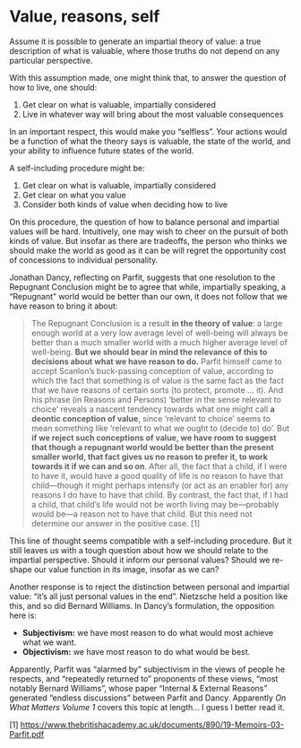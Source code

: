 # Value, reasons, self
Assume it is possible to generate an impartial theory of value: a true description of what is valuable, where those truths do not depend on any particular perspective.

With this assumption made, one might think that, to answer the question of how to live, one should:

1. Get clear on what is valuable, impartially considered
2. Live in whatever way will bring about the most valuable consequences

In an important respect, this would make you “selfless”. Your actions would be a function of what the theory says is valuable, the state of the world, and your ability to influence future states of the world. 

A self-including procedure might be:

1. Get clear on what is valuable, impartially considered
2. Get clear on what you value
3. Consider both kinds of value when deciding how to live

On this procedure, the question of how to balance personal and impartial values will be hard. Intuitively, one may wish to cheer on the pursuit of both kinds of value. But insofar as there are tradeoffs, the person who thinks we should make the world as good as it can be will regret the opportunity cost of concessions to individual personality.

Jonathan Dancy, reflecting on Parfit, suggests that one resolution to the Repugnant Conclusion might be to agree that while, impartially speaking, a “Repugnant” world would be better than our own, it does not follow that we have reason to bring it about:

> The Repugnant Conclusion is a result **in the theory of value**: a large enough world at a very low average level of well-being will always be better than a much smaller world with a much higher average level of well-being. **But we should bear in mind the relevance of this to decisions about what we have reason to do.** Parfit himself came to accept Scanlon’s buck-passing conception of value, according to which the fact that something is of value is the same fact as the fact that we have reasons of certain sorts (to protect, promote … it). And his phrase (in Reasons and Persons) ‘better in the sense relevant to choice’ reveals a nascent tendency towards what one might call **a deontic conception of value**, since ‘relevant to choice’ seems to mean something like ‘relevant to what we ought to (decide to) do’. But **if we reject such conceptions of value, we have room to suggest that though a repugnant world would be better than the present smaller world, that fact gives us no reason to prefer it, to work towards it if we can and so on**. After all, the fact that a child, if I were to have it, would have a good quality of life is no reason to have that child—though it might perhaps intensify (or act as an enabler for) any reasons I do have to have that child. By contrast, the fact that, if I had a child, that child’s life would not be worth living may be—probably would be—a reason not to have that child. But this need not determine our answer in the positive case. [1]

This line of thought seems compatible with a self-including procedure. But it still leaves us with a tough question about how we should relate to the impartial perspective. Should it inform our personal values? Should we re-shape our value function in its image, insofar as we can?

Another response is to reject the distinction between personal and impartial value: “it’s all just personal values in the end”. Nietzsche held a position like this, and so did Bernard Williams. In Dancy’s formulation, the opposition here is:

* **Subjectivism:** we have most reason to do what would most achieve what we want.
* **Objectivism:** we have most reason to do what would be best.

Apparently, Parfit was “alarmed by” subjectivism in the views of people he respects, and “repeatedly returned to” proponents of these views, “most notably Bernard Williams”, whose paper “Internal & External Reasons” generated “endless discussions” between Parfit and Dancy. Apparently *On What Matters Volume 1* covers this topic at length… I guess I better read it.

[1] https://www.thebritishacademy.ac.uk/documents/890/19-Memoirs-03-Parfit.pdf

<!-- #web/misc# -->
